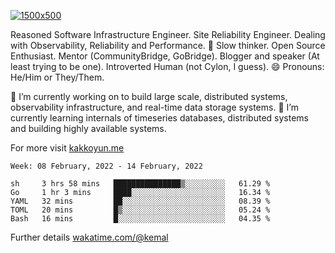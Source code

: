 [![1500x500](https://user-images.githubusercontent.com/536449/87228151-7d711200-c39f-11ea-9cd5-a511464c430f.jpeg "Kemal Akkoyun")](https://github.com/kakkoyun)

<!--
**kakkoyun/kakkoyun** is a ✨ _special_ ✨ repository because its `README.md` (this file) appears on your GitHub profile.

Here are some ideas to get you started:

- 🔭 I’m currently working on ...
- 🌱 I’m currently learning ...
- 👯 I’m looking to collaborate on ...
- 🤔 I’m looking for help with ...
- 💬 Ask me about ...
- 📫 How to reach me: ...
- 😄 Pronouns: ...
- ⚡ Fun fact: ...

<table border="0">
  <tbody>
    <tr valign="top">
      <td width="50%" align="center">
        <img src="https://github-readme-stats.vercel.app/api?username=kakkoyun&show_icons=true&count_private=true&theme=gotham&layout=default" />
      </td>
      <td width="50%" align="center">
        <img src="https://github-readme-stats.vercel.app/api/wakatime?username=kemal&theme=gotham&layout=default" />
      </td>
    </tr>
  </tbody>
</table>
-->


Reasoned Software Infrastructure Engineer. Site Reliability Engineer. Dealing with Observability, Reliability and Performance. 
🤔 Slow thinker. Open Source Enthusiast. Mentor (CommunityBridge, GoBridge). Blogger and speaker (At least trying to be one). 
Introverted Human (not Cylon, I guess). 😄 Pronouns: He/Him or They/Them.

🔭 I’m currently working on to build large scale, distributed systems, observability infrastructure, and real-time data storage systems.
🌱 I’m currently learning internals of timeseries databases, distributed systems and building highly available systems.

For more visit [kakkoyun.me](https://kakkoyun.me)

<!--START_SECTION:waka-->
```text
Week: 08 February, 2022 - 14 February, 2022

sh     3 hrs 58 mins   ███████████████▒░░░░░░░░░   61.29 % 
Go     1 hr 3 mins     ████░░░░░░░░░░░░░░░░░░░░░   16.34 % 
YAML   32 mins         ██░░░░░░░░░░░░░░░░░░░░░░░   08.39 % 
TOML   20 mins         █▒░░░░░░░░░░░░░░░░░░░░░░░   05.24 % 
Bash   16 mins         █░░░░░░░░░░░░░░░░░░░░░░░░   04.35 % 
```
<!--END_SECTION:waka-->

Further details [wakatime.com/@kemal](https://wakatime.com/@kemal)
